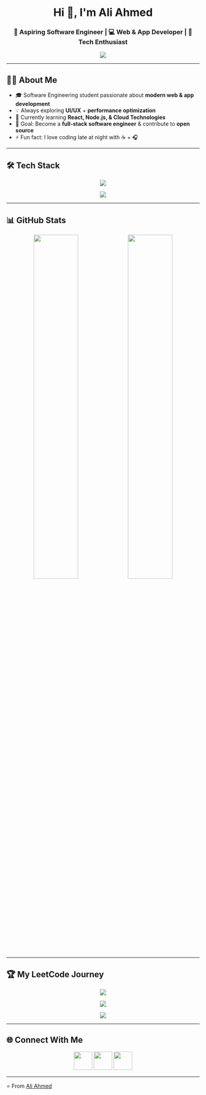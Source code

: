 <!-- Profile Header -->
<h1 align="center">Hi 👋, I'm Ali Ahmed</h1>
<h3 align="center">🚀 Aspiring Software Engineer | 💻 Web & App Developer | 🎨 Tech Enthusiast</h3>

<!-- Typing Animation -->
<p align="center">
  <img src="https://readme-typing-svg.herokuapp.com?size=22&color=00C3FF&width=600&lines=Aspiring+Software+Engineer;Passionate+about+Web+and+App+Development;Always+learning+new+technologies;Love+to+build+creative+projects" />
</p>

---

## 🧑‍💻 About Me
- 🎓 Software Engineering student passionate about **modern web & app development**
- 💡 Always exploring **UI/UX** + **performance optimization**
- 🌱 Currently learning **React, Node.js, & Cloud Technologies**
- 🎯 Goal: Become a **full-stack software engineer** & contribute to **open source**
- ⚡ Fun fact: I love coding late at night with ☕ + 🎧

---

## 🛠️ Tech Stack
<p align="center">
  <img src="https://skillicons.dev/icons?i=cpp,python,javascript,html,css,java,sqlite" />
</p>
<p align="center">
  <img src="https://skillicons.dev/icons?i=react,nodejs,bootstrap,tailwind,git,github,vscode" />
</p>

---

## 📊 GitHub Stats
<p align="center">
  <img width="48%" src="https://github-readme-stats.vercel.app/api?username=ali-ahmed&show_icons=true&theme=tokyonight" />
  <img width="48%" src="https://github-readme-streak-stats.herokuapp.com/?user=ali-ahmed&theme=tokyonight" />
</p>

---

## 🏆 My LeetCode Journey  

<p align="center">
  <!-- Animated Card -->
  <img src="https://leetcard.jacoblin.cool/ali-ahmed?theme=dark&font=Baloo%202&ext=heatmap" />
</p>

<p align="center">
  <!-- Dynamic Progress Bar -->
  <img src="https://leetcode-badge-showcase.vercel.app/api?username=ali-ahmed&theme=dark&border=rounded&animated=true" />
</p>

<p align="center">
  <!-- Contribution Graph Animation -->
  <img src="https://github-readme-activity-graph.vercel.app/graph?username=ali-ahmed&theme=react-dark&custom_title=🔥%20My%20Problem%20Solving%20Journey&hide_border=true" />
</p>

---

## 🌐 Connect With Me
<p align="center">
  <a href="https://linkedin.com/in/your-linkedin"><img src="https://skillicons.dev/icons?i=linkedin" width="48" /></a>
  <a href="mailto:your-email@gmail.com"><img src="https://skillicons.dev/icons?i=gmail" width="48" /></a>
  <a href="https://your-portfolio.com"><img src="https://skillicons.dev/icons?i=vercel" width="48" /></a>
</p>

---

⭐️ From [Ali Ahmed](https://github.com/ali-ahmed)

